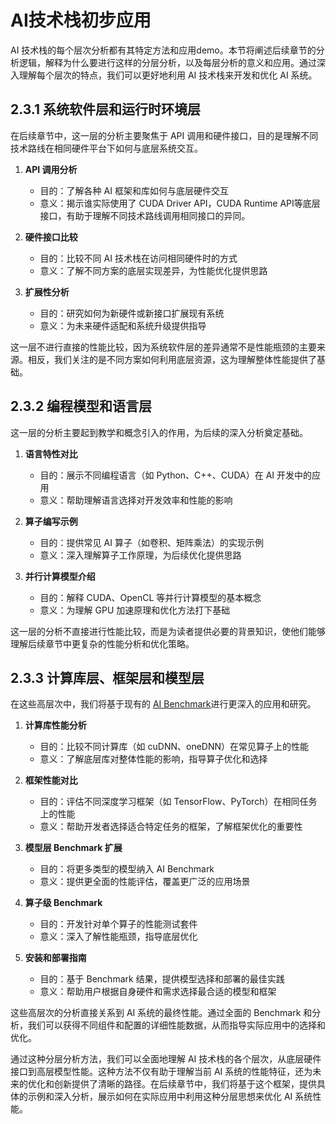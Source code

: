 # AI技术栈初步应用
AI 技术栈的每个层次分析都有其特定方法和应用demo。本节将阐述后续章节的分析逻辑，解释为什么要进行这样的分层分析，以及每层分析的意义和应用。通过深入理解每个层次的特点，我们可以更好地利用 AI 技术栈来开发和优化 AI 系统。

## 2.3.1 系统软件层和运行时环境层

在后续章节中，这一层的分析主要聚焦于 API 调用和硬件接口，目的是理解不同技术路线在相同硬件平台下如何与底层系统交互。

1. **API 调用分析**
   - 目的：了解各种 AI 框架和库如何与底层硬件交互
   - 意义：揭示谁实际使用了 CUDA Driver API，CUDA Runtime API等底层接口，有助于理解不同技术路线调用相同接口的异同。

2. **硬件接口比较**
   - 目的：比较不同 AI 技术栈在访问相同硬件时的方式
   - 意义：了解不同方案的底层实现差异，为性能优化提供思路

3. **扩展性分析**
   - 目的：研究如何为新硬件或新接口扩展现有系统
   - 意义：为未来硬件适配和系统升级提供指导

这一层不进行直接的性能比较，因为系统软件层的差异通常不是性能瓶颈的主要来源。相反，我们关注的是不同方案如何利用底层资源，这为理解整体性能提供了基础。

## 2.3.2 编程模型和语言层

这一层的分析主要起到教学和概念引入的作用，为后续的深入分析奠定基础。

1. **语言特性对比**
   - 目的：展示不同编程语言（如 Python、C++、CUDA）在 AI 开发中的应用
   - 意义：帮助理解语言选择对开发效率和性能的影响

2. **算子编写示例**
   - 目的：提供常见 AI 算子（如卷积、矩阵乘法）的实现示例
   - 意义：深入理解算子工作原理，为后续优化提供思路

3. **并行计算模型介绍**
   - 目的：解释 CUDA、OpenCL 等并行计算模型的基本概念
   - 意义：为理解 GPU 加速原理和优化方法打下基础

这一层的分析不直接进行性能比较，而是为读者提供必要的背景知识，使他们能够理解后续章节中更复杂的性能分析和优化策略。

## 2.3.3 计算库层、框架层和模型层

在这些高层次中，我们将基于现有的 [AI Benchmark](https://github.com/AII-SDU/AI-Benchmark-SDU)进行更深入的应用和研究。

1. **计算库性能分析**
   - 目的：比较不同计算库（如 cuDNN、oneDNN）在常见算子上的性能
   - 意义：了解底层库对整体性能的影响，指导算子优化和选择

2. **框架性能对比**
   - 目的：评估不同深度学习框架（如 TensorFlow、PyTorch）在相同任务上的性能
   - 意义：帮助开发者选择适合特定任务的框架，了解框架优化的重要性

3. **模型层 Benchmark 扩展**
   - 目的：将更多类型的模型纳入 AI Benchmark
   - 意义：提供更全面的性能评估，覆盖更广泛的应用场景

4. **算子级 Benchmark**
   - 目的：开发针对单个算子的性能测试套件
   - 意义：深入了解性能瓶颈，指导底层优化

5. **安装和部署指南**
   - 目的：基于 Benchmark 结果，提供模型选择和部署的最佳实践
   - 意义：帮助用户根据自身硬件和需求选择最合适的模型和框架

这些高层次的分析直接关系到 AI 系统的最终性能。通过全面的 Benchmark 和分析，我们可以获得不同组件和配置的详细性能数据，从而指导实际应用中的选择和优化。

通过这种分层分析方法，我们可以全面地理解 AI 技术栈的各个层次，从底层硬件接口到高层模型性能。这种方法不仅有助于理解当前 AI 系统的性能特征，还为未来的优化和创新提供了清晰的路径。在后续章节中，我们将基于这个框架，提供具体的示例和深入分析，展示如何在实际应用中利用这种分层思想来优化 AI 系统性能。